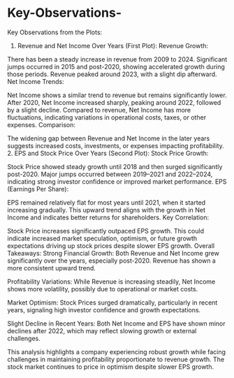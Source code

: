# Key-Observations-


Key Observations from the Plots:
1. Revenue and Net Income Over Years (First Plot):
Revenue Growth:

There has been a steady increase in revenue from 2009 to 2024.
Significant jumps occurred in 2015 and post-2020, showing accelerated growth during those periods.
Revenue peaked around 2023, with a slight dip afterward.
Net Income Trends:

Net Income shows a similar trend to revenue but remains significantly lower.
After 2020, Net Income increased sharply, peaking around 2022, followed by a slight decline.
Compared to revenue, Net Income has more fluctuations, indicating variations in operational costs, taxes, or other expenses.
Comparison:

The widening gap between Revenue and Net Income in the later years suggests increased costs, investments, or expenses impacting profitability.
2. EPS and Stock Price Over Years (Second Plot):
Stock Price Growth:

Stock Price showed steady growth until 2018 and then surged significantly post-2020.
Major jumps occurred between 2019–2021 and 2022–2024, indicating strong investor confidence or improved market performance.
EPS (Earnings Per Share):

EPS remained relatively flat for most years until 2021, when it started increasing gradually.
This upward trend aligns with the growth in Net Income and indicates better returns for shareholders.
Key Correlation:

Stock Price increases significantly outpaced EPS growth.
This could indicate increased market speculation, optimism, or future growth expectations driving up stock prices despite slower EPS growth.
Overall Takeaways:
Strong Financial Growth:
Both Revenue and Net Income grew significantly over the years, especially post-2020. Revenue has shown a more consistent upward trend.

Profitability Variations:
While Revenue is increasing steadily, Net Income shows more volatility, possibly due to operational or market costs.

Market Optimism:
Stock Prices surged dramatically, particularly in recent years, signaling high investor confidence and growth expectations.

Slight Decline in Recent Years:
Both Net Income and EPS have shown minor declines after 2022, which may reflect slowing growth or external challenges.

This analysis highlights a company experiencing robust growth while facing challenges in maintaining profitability proportionate to revenue growth. The stock market continues to price in optimism despite slower EPS growth.
